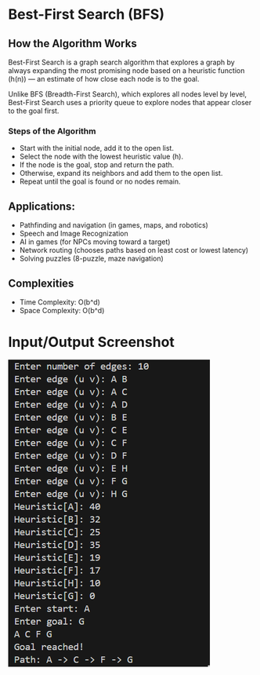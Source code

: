 # Best-First Search (BFS)

## How the Algorithm Works

Best-First Search is a graph search algorithm that explores a graph by always expanding the most promising node based on a heuristic function (h(n)) — an estimate of how close each node is to the goal.

Unlike BFS (Breadth-First Search), which explores all nodes level by level, Best-First Search uses a priority queue to explore nodes that appear closer to the goal first.



###  Steps of the Algorithm

- Start with the initial node, add it to the open list.
- Select the node with the lowest heuristic value (h).
- If the node is the goal, stop and return the path.
- Otherwise, expand its neighbors and add them to the open list.
- Repeat until the goal is found or no nodes remain.

## Applications:
- Pathfinding and navigation (in games, maps, and robotics)
- Speech and Image Recognization
- AI in games (for NPCs moving toward a target)
- Network routing (chooses paths based on least cost or lowest latency)
- Solving puzzles (8-puzzle, maze navigation)

## Complexities

- Time Complexity:   O(b^d) 
- Space Complexity:  O(b^d) 

# Input/Output Screenshot
![ Input_Output_Screenshot](https://github.com/Shajeda708/AI-/blob/main/Algorithm_Implementation/Bestfirst/Screenshot.png)


